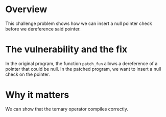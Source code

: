# Overview

This challenge problem shows how we can insert a null pointer check before we dereference said pointer.

# The vulnerability and the fix

In the original program, the function `patch_fun` allows a dereference of a pointer that could be null.
In the patched program, we want to insert a null check on the pointer.

# Why it matters

We can show that the ternary operator compiles correctly.

